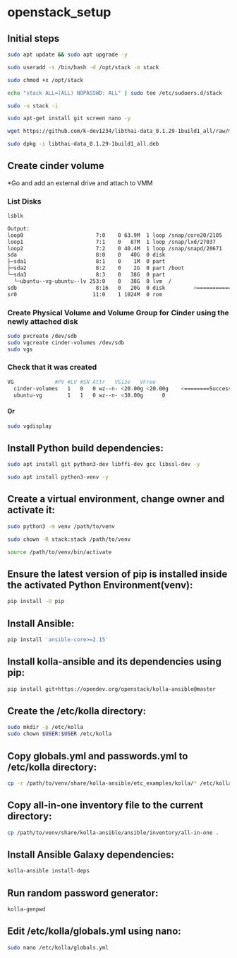 # openstack_setup

## Initial steps
```bash
sudo apt update && sudo apt upgrade -y

sudo useradd -s /bin/bash -d /opt/stack -m stack

sudo chmod +x /opt/stack

echo "stack ALL=(ALL) NOPASSWD: ALL" | sudo tee /etc/sudoers.d/stack

sudo -u stack -i

sudo apt-get install git screen nano -y

wget https://github.com/k-dev1234/libthai-data_0.1.29-1build1_all/raw/main/libthai-data_0.1.29-1build1_all.deb && \

sudo dpkg -i libthai-data_0.1.29-1build1_all.deb
```

## Create cinder volume
*Go and add an external drive and attach to VMM
### List Disks
```bash
lsblk
```

```bash
Output:
loop0                       7:0    0 63.9M  1 loop /snap/core20/2105
loop1                       7:1    0   87M  1 loop /snap/lxd/27037
loop2                       7:2    0 40.4M  1 loop /snap/snapd/20671
sda                         8:0    0   40G  0 disk
├─sda1                      8:1    0    1M  0 part
├─sda2                      8:2    0    2G  0 part /boot
└─sda3                      8:3    0   38G  0 part
  └─ubuntu--vg-ubuntu--lv 253:0    0   38G  0 lvm  /
sdb                         8:16   0   20G  0 disk         <============ Check if present
sr0                        11:0    1 1024M  0 rom
```
### Create Physical Volume and Volume Group for Cinder using the newly attached disk
```bash
sudo pvcreate /dev/sdb
sudo vgcreate cinder-volumes /dev/sdb
sudo vgs
```
### Check that it was created
```bash
VG             #PV #LV #SN Attr   VSize   VFree
  cinder-volumes   1   0   0 wz--n- <20.00g <20.00g    <========Successfully created!
  ubuntu-vg        1   1   0 wz--n- <38.00g      0
```
#### Or
```bash
sudo vgdisplay
```

## Install Python build dependencies:
```bash
sudo apt install git python3-dev libffi-dev gcc libssl-dev -y

sudo apt install python3-venv -y
```

## Create a virtual environment, change owner and activate it:
```bash
sudo python3 -m venv /path/to/venv

sudo chown -R stack:stack /path/to/venv

source /path/to/venv/bin/activate
```

## Ensure the latest version of pip is installed inside the activated Python Environment(venv):
```bash
pip install -U pip
```

## Install Ansible:
```bash
pip install 'ansible-core>=2.15'
```

## Install kolla-ansible and its dependencies using pip:
```bash
pip install git+https://opendev.org/openstack/kolla-ansible@master
```

## Create the /etc/kolla directory:
```bash
sudo mkdir -p /etc/kolla
sudo chown $USER:$USER /etc/kolla
```

## Copy globals.yml and passwords.yml to /etc/kolla directory:
```bash
cp -r /path/to/venv/share/kolla-ansible/etc_examples/kolla/* /etc/kolla
```

## Copy all-in-one inventory file to the current directory:
```bash
cp /path/to/venv/share/kolla-ansible/ansible/inventory/all-in-one .
```

## Install Ansible Galaxy dependencies:
```bash
kolla-ansible install-deps
```

 ## Run random password generator:
 ```bash
kolla-genpwd
```

 ## Edit **/etc/kolla/globals.yml** using nano:
  ```bash
sudo nano /etc/kolla/globals.yml
```
